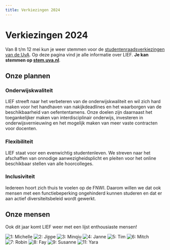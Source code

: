 ```yaml
---
title: Verkiezingen 2024
---
```

# Verkiezingen 2024

Van 8 t/m 12 mei kun je weer stemmen voor de [studentenraadsverkiezingen van de UvA](https://student.uva.nl/onderwerpen/studentenraadsverkiezingen). Op deze pagina vind je alle informatie over LIEF. **Je kan stemmen op [stem.uva.nl](http://stem.uva.nl)**.

## Onze plannen

### Onderwijskwaliteit

LIEF streeft naar het verbeteren van de onderwijskwaliteit en wil zich hard maken voor het handhaven van nakijkdeadlines en het waarborgen van de beschikbaarheid van oefententamens. Onze doelen zijn daarnaast het toegankelijker maken van interdisciplinair onderwijs, investeren in onderwijsvernieuwing en het mogelijk maken van meer vaste contracten voor docenten.

### Flexibiliteit
LIEF staat voor een evenwichtig studentenleven. We streven naar het afschaffen van onnodige aanwezigheidsplicht en pleiten voor het online beschikbaar stellen van alle hoorcolleges.

### Inclusiviteit
Iedereen hoort zich thuis te voelen op de FNWI. Daarom willen we dat ook mensen met een functiebeperking ongehinderd kunnen studeren en dat er aan actief diversiteitsbeleid wordt gewerkt.

## Onze mensen

Ook dit jaar komt LIEF weer met een lijst enthousiaste mensen!

![1: Michelle](/assets/imgs/verkiezingen2024/1Michelle.png)
![2: Jippe](/assets/imgs/verkiezingen2024/2Jippe.png)
![3: Minqiu](/assets/imgs/verkiezingen2024/3Minqiu.png)
![4: Janne](/assets/imgs/verkiezingen2024/4Janne.png)
![5: Tim](/assets/imgs/verkiezingen2024/5Tim.png)
![6: Mitch](/assets/imgs/verkiezingen2024/6Mitch.png)
![7: Robin](/assets/imgs/verkiezingen2024/7Robin.png)
![8: Fay](/assets/imgs/verkiezingen2024/8Fay.png)
![9: Susanne](/assets/imgs/verkiezingen2024/9Susanne.png)
![11: Yara](/assets/imgs/verkiezingen2024/11Yara.png)


